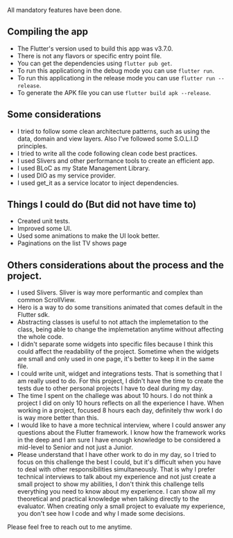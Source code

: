 
All mandatory features have been done.

## Compiling the app
- The Flutter's version used to build this app was v3.7.0.
- There is not any flavors or specific entry point file.
- You can get the dependencies using `flutter pub get`.
- To run this applicationg in the debug mode you can use `flutter run`.
- To run this applicationg in the release mode you can use `flutter run --release`.
- To generate the APK file you can use `flutter build apk --release`.

## Some considerations
- I tried to follow some clean architecture patterns, such as using the data, domain and view layers. Also I've followed some S.O.L.I.D principles.
- I tried to write all the code following clean code best practices.
- I used Slivers and other performance tools to create an efficient app.
- I used BLoC as my State Management Library.
- I used DIO as my service provider.
- I used get_it as a service locator to inject dependencies.

## Things I could do (But did not have time to)
- Created unit tests.
- Improved some UI.
- Used some animations to make the UI look better.
- Paginations on the list TV shows page

## Others considerations about the process and the project.
- I used Slivers. Sliver is way more performantic and complex than common ScrollView.
- Hero is a way to do some transitions animated that comes default in the Flutter sdk.
- Abstracting classes is useful to not attach the implemetation to the class, being able to change the implemetation anytime without affecting the whole code.
- I didn't separate some widgets into specific files because I think this could affect the readability of the project. Sometime when the widgets are small and only used in one page, it's better to keep it in the same file.
- I could write unit, widget and integrations tests. That is something that I am really used to do. For this project, I didn't have the time to create the tests due to other personal projects I have to deal during my day.
- The time I spent on the challege was about 10 hours. I do not think a project I did on only 10 hours reflects on all the experience I have. When working in a project, focused 8 hours each day, definitely thw work I do is way more better than this.
- I would like to have a more technical interview, where I could answer any questions about the Flutter framework. I know how the framework works in the deep and I am sure I have enough knowledge to be considered a mid-level to Senior and not just a Junior.
- Please understand that I have other work to do in my day, so I tried to focus on this challenge the best I could, but it's difficult when you have to deal with other responsibilities simultaneously. That is why I prefer technical interviews to talk about my experience and not just create a small project to show my abilities, I don't think this challenge tells everything you need to know about my experience. I can show all my theoretical and practical knowledge when talking directly to the evaluator. When creating only a small project to evaluate my experience, you don't see how I code and why I made some decisions.

Please feel free to reach out to me anytime.
